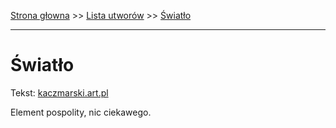 [Strona głowna](../index.md) >> [Lista utworów](../list.md) >> [Światło](701.md)

---

# Światło

Tekst: [kaczmarski.art.pl](https://www.kaczmarski.art.pl/tworczosc/wiersze/swiatlo/)

Element pospolity, nic ciekawego.